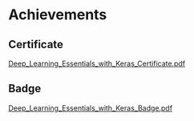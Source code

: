 

# Achievements
## Certificate
[Deep_Learning_Essentials_with_Keras_Certificate.pdf](https://prod-files-secure.s3.us-west-2.amazonaws.com/03e82b26-cccb-4906-bb56-adabcbdc0655/f5cf1405-8a02-49a4-beb6-3d50b033ba6e/Deep_Learning_Essentials_with_Keras_Certificate.pdf?X-Amz-Algorithm=AWS4-HMAC-SHA256&X-Amz-Content-Sha256=UNSIGNED-PAYLOAD&X-Amz-Credential=ASIAZI2LB466VLBAWURX%2F20250131%2Fus-west-2%2Fs3%2Faws4_request&X-Amz-Date=20250131T041735Z&X-Amz-Expires=3600&X-Amz-Security-Token=IQoJb3JpZ2luX2VjEKr%2F%2F%2F%2F%2F%2F%2F%2F%2F%2FwEaCXVzLXdlc3QtMiJHMEUCICYFxzd9a0I2jp3ETvOZH8y8idMSPiQ6G%2FVKmA0B47XBAiEAkTkvBfOuoHmL7Vrf94f6nFqXoLCpcw1XyPGjhhjsZpwqiAQIs%2F%2F%2F%2F%2F%2F%2F%2F%2F%2F%2FARAAGgw2Mzc0MjMxODM4MDUiDJValvGxdGFOntwH7ircAyJ%2BqKCjG9c8Tv1TYa3kDaKnGW%2BqG0qSPRDfNNdU14Px0psNIqp9LGF%2BmAsOearntuILY1ZfzYLs9%2BNro74iUq4niCV0IJ2a29iJ5nCJDR1A5cPnlSnn9v4LkiRXatwsQmPhL65V7cGYVfdCl9TXG5ayfRUelxF%2BE7R6Ibw2N%2Bygpu5Fa2UBuSYHHZSnSLWZrd6G2BqxnDRwWW3h7lyOMY1MNS2532bUMa7Em85g5FvIa049xRxlIWBnUAh8WLJLjsfIGQlUyqCylHDs1yryw4zjB15Y2Um2H0a2ULCWcbFlTgE2RQug9R3W8%2F7uExt%2F9tPrK1TTpJu1yvMIvDVGU8u7XJF6%2FAGqGRbrHB9mHvtTgRwJaDYHf5OK2QcGbMnKX22Xe7XGQvnx9BULfT26f6WPP1YoAHa5njUfAw4xS3LubmDyZRJQAZToAtAFDMg%2BASngDUJ7DorEBCHbJGdEpgaXg8s898QcwhHIQNRMMb%2B5LY8tURnMdY4Etj0h5HeoM0Wh%2BJH1g5uZOv13BJLXtcOxT42Z7%2FTU8Nbd0q%2FaZp%2FiEpR%2FATvAblaX2SBkA8j4kvxtPx0%2BCzqy8IDBJIJowXo7y12PZXNVaowJ%2B7N6gx8J9JiH8TyEktDiZexFMLDQ8LwGOqUBkqCq9wBed3cZgmbhQLqR%2FCYSgrZGZUCAaZrIUVXWM3ycMGJduJlgA2FJVjNC7GYt4VAtiK5i%2B89xZl9reBawOGzSzDluHwo88Qdxz2NhulV4nUsOFVaq5lFXNS1VZQv00ix0aBNzTYta6COhEqOAqJwBVMnDztRbu8zSdtO5XpNds58n%2FJMvdLFTF%2FA6oCV2aPl2sScFrW0boWZUHp5%2BV3hMbJfn&X-Amz-Signature=542e4084ae1de99699cdb3382b196d8518cc087028dc9110c3bdc81c0455b0d8&X-Amz-SignedHeaders=host&x-id=GetObject)
## Badge
[Deep_Learning_Essentials_with_Keras_Badge.pdf](https://prod-files-secure.s3.us-west-2.amazonaws.com/03e82b26-cccb-4906-bb56-adabcbdc0655/5c209097-6d96-477f-a031-edc11aa6225f/Deep_Learning_Essentials_with_Keras_Badge.pdf?X-Amz-Algorithm=AWS4-HMAC-SHA256&X-Amz-Content-Sha256=UNSIGNED-PAYLOAD&X-Amz-Credential=ASIAZI2LB466VLBAWURX%2F20250131%2Fus-west-2%2Fs3%2Faws4_request&X-Amz-Date=20250131T041735Z&X-Amz-Expires=3600&X-Amz-Security-Token=IQoJb3JpZ2luX2VjEKr%2F%2F%2F%2F%2F%2F%2F%2F%2F%2FwEaCXVzLXdlc3QtMiJHMEUCICYFxzd9a0I2jp3ETvOZH8y8idMSPiQ6G%2FVKmA0B47XBAiEAkTkvBfOuoHmL7Vrf94f6nFqXoLCpcw1XyPGjhhjsZpwqiAQIs%2F%2F%2F%2F%2F%2F%2F%2F%2F%2F%2FARAAGgw2Mzc0MjMxODM4MDUiDJValvGxdGFOntwH7ircAyJ%2BqKCjG9c8Tv1TYa3kDaKnGW%2BqG0qSPRDfNNdU14Px0psNIqp9LGF%2BmAsOearntuILY1ZfzYLs9%2BNro74iUq4niCV0IJ2a29iJ5nCJDR1A5cPnlSnn9v4LkiRXatwsQmPhL65V7cGYVfdCl9TXG5ayfRUelxF%2BE7R6Ibw2N%2Bygpu5Fa2UBuSYHHZSnSLWZrd6G2BqxnDRwWW3h7lyOMY1MNS2532bUMa7Em85g5FvIa049xRxlIWBnUAh8WLJLjsfIGQlUyqCylHDs1yryw4zjB15Y2Um2H0a2ULCWcbFlTgE2RQug9R3W8%2F7uExt%2F9tPrK1TTpJu1yvMIvDVGU8u7XJF6%2FAGqGRbrHB9mHvtTgRwJaDYHf5OK2QcGbMnKX22Xe7XGQvnx9BULfT26f6WPP1YoAHa5njUfAw4xS3LubmDyZRJQAZToAtAFDMg%2BASngDUJ7DorEBCHbJGdEpgaXg8s898QcwhHIQNRMMb%2B5LY8tURnMdY4Etj0h5HeoM0Wh%2BJH1g5uZOv13BJLXtcOxT42Z7%2FTU8Nbd0q%2FaZp%2FiEpR%2FATvAblaX2SBkA8j4kvxtPx0%2BCzqy8IDBJIJowXo7y12PZXNVaowJ%2B7N6gx8J9JiH8TyEktDiZexFMLDQ8LwGOqUBkqCq9wBed3cZgmbhQLqR%2FCYSgrZGZUCAaZrIUVXWM3ycMGJduJlgA2FJVjNC7GYt4VAtiK5i%2B89xZl9reBawOGzSzDluHwo88Qdxz2NhulV4nUsOFVaq5lFXNS1VZQv00ix0aBNzTYta6COhEqOAqJwBVMnDztRbu8zSdtO5XpNds58n%2FJMvdLFTF%2FA6oCV2aPl2sScFrW0boWZUHp5%2BV3hMbJfn&X-Amz-Signature=a671667909251d6e6b9c273e6979843c65d4f8eee69f8c7f6d0d595b2ee48bd3&X-Amz-SignedHeaders=host&x-id=GetObject)
